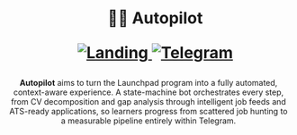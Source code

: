 <div id="user-content-toc">
  <ul align="center" style="list-style: none;">
    <summary>
      <h1>
        👨‍🚀 Autopilot
        <p>
          <a href="https://launchpad.icu" target="_blank">
            <img src="https://img.shields.io/badge/launchpad-F47B20?style=for-the-badge&logo=rocket&logoColor=white" alt="Landing"/>
          </a>
          <a href="https://t.me/launchpad_it" target="_blank">
            <img src="https://img.shields.io/badge/@launchpad-2CA5E0?style=for-the-badge&logo=telegram&logoColor=white" alt="Telegram"/>
          </a>
        </p>
      </h1>
    </summary>
  </ul>
</div>

<p align="center">
<b>Autopilot</b> aims to turn the Launchpad program into a fully automated, context-aware experience. A state-machine bot orchestrates every step, from CV decomposition and gap analysis through intelligent job feeds and ATS-ready applications, so learners progress from scattered job hunting to a measurable pipeline entirely within Telegram.
</p>

